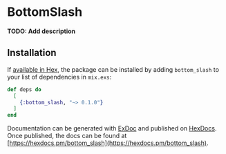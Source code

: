 # BottomSlash

**TODO: Add description**

## Installation

If [available in Hex](https://hex.pm/docs/publish), the package can be installed
by adding `bottom_slash` to your list of dependencies in `mix.exs`:

```elixir
def deps do
  [
    {:bottom_slash, "~> 0.1.0"}
  ]
end
```

Documentation can be generated with [ExDoc](https://github.com/elixir-lang/ex_doc)
and published on [HexDocs](https://hexdocs.pm). Once published, the docs can
be found at [https://hexdocs.pm/bottom_slash](https://hexdocs.pm/bottom_slash).

